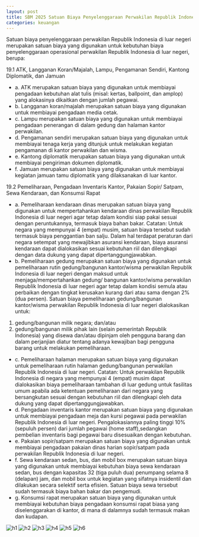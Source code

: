 ```yaml
---
layout: post
title: SBM 2025 Satuan Biaya Penyelenggaraan Perwakilan Republik Indonesia di Luar Negeri
categories: keuangan
---
```


Satuan biaya penyelenggaraan perwakilan Republik Indonesia di luar negeri merupakan satuan biaya yang digunakan untuk kebutuhan biaya penyelenggaraan operasional perwakilan Republik Indonesia di luar negeri, berupa:

19.1 ATK, Langganan Koran/Majalah, Lampu, Pengamanan Sendiri, Kantong Diplomatik, dan Jamuan
- a. ATK merupakan satuan biaya yang digunakan untuk membiayai pengadaan kebutuhan alat tulis (misal: kertas, ballpoint, dan amplop) yang alokasinya dikaitkan dengan jumlah pegawai.
- b. Langganan koran/majalah merupakan satuan biaya yang digunakan untuk membiayai pengadaan media cetak.
- c. Lampu merupakan satuan biaya yang digunakan untuk membiayai pengadaan penerangan di dalam gedung dan halaman kantor perwakilan.
- d. Pengamanan sendiri merupakan satuan biaya yang digunakan untuk membiayai tenaga kerja yang ditunjuk untuk melakukan kegiatan pengamanan di kantor perwakilan dan wisma.
- e. Kantong diplomatik merupakan satuan biaya yang digunakan untuk membiayai pengiriman dokumen diplomatik.
- f. Jamuan merupakan satuan biaya yang digunakan untuk membiayai kegiatan jamuan tamu diplomatik yang dilaksanakan di luar kantor.

19.2 Pemeliharaan, Pengadaan Inventaris Kantor, Pakaian Sopir/ Satpam, Sewa Kendaraan, dan Konsumsi Rapat
- a. Pemeliharaan kendaraan dinas merupakan satuan biaya yang digunakan untuk mempertahankan kendaraan dinas perwakilan Republik Indonesia di luar negeri agar tetap dalam kondisi siap pakai sesuai dengan peruntukannya, termasuk biaya bahan bakar.
Catatan:
Untuk negara yang mempunyai 4 (empat) musim, satuan biaya tersebut sudah termasuk biaya penggantian ban salju.
Dalam hal terdapat peraturan dari negara setempat yang mewajibkan asuransi kendaraan, biaya asuransi kendaraan dapat dialokasikan sesuai kebutuhan riil dan dilengkapi dengan data dukung yang dapat dipertanggungjawabkan.
- b. Pemeliharaan gedung merupakan satuan biaya yang digunakan untuk pemeliharaan rutin gedung/bangunan kantor/wisma perwakilan Republik Indonesia di luar negeri dengan maksud untuk menjaga/mempertahankan gedung/ bangunan kantor/wisma perwakilan Republik Indonesia di luar negeri agar tetap dalam kondisi semula atau perbaikan dengan tingkat kerusakan kurang dari atau sama dengan 2% (dua persen).
Satuan biaya pemeliharaan gedung/bangunan kantor/wisma perwakilan Republik Indonesia di luar negeri dialokasikan untuk:
1) gedung/bangunan milik negara; dan/atau
2) gedung/bangunan milik pihak lain (selain pemerintah Republik Indonesia) yang disewa dan/atau dipinjam oleh pengguna barang dan dalam perjanjian diatur tentang adanya kewajiban bagi pengguna barang untuk melakukan pemeliharaan.
- c. Pemeliharaan halaman merupakan satuan biaya yang digunakan untuk pemeliharaan rutin halaman gedung/bangunan perwakilan Republik Indonesia di luar negeri.
Catatan:
Untuk perwakilan Republik Indonesia di negara yang mempunyai 4 (empat) musim dapat dialokasikan biaya pemeliharaan tambahan di luar gedung untuk fasilitas umum apabila ada ketentuan pemeliharaan dari negara yang bersangkutan sesuai dengan kebutuhan riil dan dilengkapi oleh data dukung yang dapat dipertanggungjawabkan.
- d. Pengadaan inventaris kantor merupakan satuan biaya yang digunakan untuk membiayai pengadaan meja dan kursi pegawai pada perwakilan Republik Indonesia di luar negeri. Pengalokasiannya paling tinggi 10% (sepuluh persen) dari jumlah pegawai (home staff),sedangkan pembelian inventaris bagi pegawai baru disesuaikan
dengan kebutuhan.
- e. Pakaian sopir/satpam merupakan satuan biaya yang digunakan untuk membiayai pengadaan pakaian dinas harian sopir/satpam pada perwakilan Republik Indonesia di luar negeri.
- f. Sewa kendaraan sedan, bus, dan mobil box merupakan satuan biaya yang digunakan untuk membiayai kebutuhan biaya sewa kendaraan sedan, bus dengan kapasitas 32 (tiga puluh dua) penumpang selama 8 (delapan) jam, dan mobil box untuk kegiatan yang sifatnya insidentil dan dilakukan secara selektif serta efisien. Satuan biaya sewa tersebut sudah termasuk biaya bahan bakar dan pengemudi.
- g. Konsumsi rapat merupakan satuan biaya yang digunakan untuk membiayai kebutuhan biaya pengadaan konsumsi rapat biasa yang diselenggarakan di kantor, di mana di dalamnya sudah termasuk makan dan kudapan.


![h1](https://blogger.googleusercontent.com/img/b/R29vZ2xl/AVvXsEiJ5V0gAjgOZ6rCeRrGbTWuLOTOGaV4RmVu4LpwgH2P9tSJngAuqTrkgi73sM58sVGydQsM6Wjp9kGZT90hwGm2n6VH-2nyec-bqr2VcD57VwVGsTyFyyh6sqwbD9V1bciC06AQcuqZPRiEFC7grQE5igdmhJ7MB2myNRQjW_QMB3mo6w/s1600/SBM_2025_Page_098.jpg)
![h2](https://blogger.googleusercontent.com/img/b/R29vZ2xl/AVvXsEgtU3vZ9wefLiyV_BH8gDr9Oh6xLUHxdKn8IRuTkvTm647qs6T1A0prTiE5Ku8WqMu44BtnttbdJovDnp_O8XeLG9FUsU2iGcrs7HMdIe_d689vkJ-lVKIqvtVFt_Pdqi7LEcWM9_i-7nVe863VEgX1_f-0Hqw8KWYJHluCF4Q27lE2HA/s1600/SBM_2025_Page_099.jpg)
![h3](https://blogger.googleusercontent.com/img/b/R29vZ2xl/AVvXsEgxdI7m4YgaUBlJh199IRIWQcysmDfKf9mZEQ92k18rG-Pck1ZpRr8uGXDeU6BvlYxpZUFEWat_0vojCBkL2TVnqlqaG1z606llVuADYSS8GnvTJseVHzv2wFzMoDocCxHa-7TyjGiCPF66PJr__UubyKkJBkhWrKWyOANuub1nV9CuzA/s1600/SBM_2025_Page_100.jpg)
![h4](https://blogger.googleusercontent.com/img/b/R29vZ2xl/AVvXsEiYrNvG-_e1UKePBSlGvTsCpvYcdDHhGv1HB5xxEE50d62rr8_jkJiB2xyMOg1pUQvneyBS3LYinXCRQvkg0pb3K65r1waPtP3zqN2jj7kXsRigijlT61doVWJVMvARlLhz120VpO3hA8OnQrQGUoGU0BjXIp924R0tp_PYP81nK9Si3w/s1600/SBM_2025_Page_101.jpg)
![h5](https://blogger.googleusercontent.com/img/b/R29vZ2xl/AVvXsEg-doZaJdxYfXgk2baq6yQQ1VC1pwuirz57Fa0kZ2Gk6E44b3hhXo6dbIMlfJBTO5TP1ZQY_dE0KuQer5EHkRNDHRddD_NvE4Yq8GGjAeej30hAmkGaaKWecC8JrnxTMVt3-77ii5SJksBrG2Flalm67JztDX1w_Xm3AY9TbY5dKpIChg/s1600/SBM_2025_Page_102.jpg)
![h6](https://blogger.googleusercontent.com/img/b/R29vZ2xl/AVvXsEjRoCZsVxsHi9piSarikGdAbG_ltn9tgwiEJUscZY4MiqTjV4Ru0u_HKSNo4EwJhaRg_Wd2y6H-YKf-N6p4cnHWKZt-TDhUVY_q3yisPyBn3BVJhWNPQOg-8WMKvPdpcUDQcoBmxINLKYNbrQ_Hih3WoqjhWNBWSXvAbzLrAyUbANDxzw/s1600/SBM_2025_Page_103.jpg)